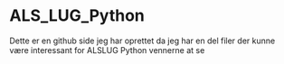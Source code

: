 # ALS_LUG_Python

Dette er en github side jeg har oprettet da jeg har en del filer der kunne være interessant for ALSLUG Python vennerne at se
